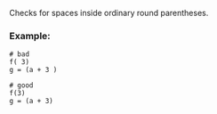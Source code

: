 Checks for spaces inside ordinary round parentheses.

### Example:
    # bad
    f( 3)
    g = (a + 3 )

    # good
    f(3)
    g = (a + 3)
